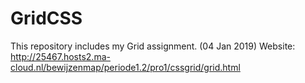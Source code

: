 # GridCSS
This repository includes my Grid assignment. (04 Jan 2019)
Website: http://25467.hosts2.ma-cloud.nl/bewijzenmap/periode1.2/pro1/cssgrid/grid.html
